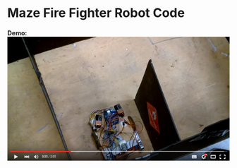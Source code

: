 # Maze Fire Fighter Robot Code

#### Demo: [![ScreenShot](https://github.com/InderPabla/MazeFireFighter/blob/master/1.PNG)](http://youtu.be/1SRO8eRiXwk)
